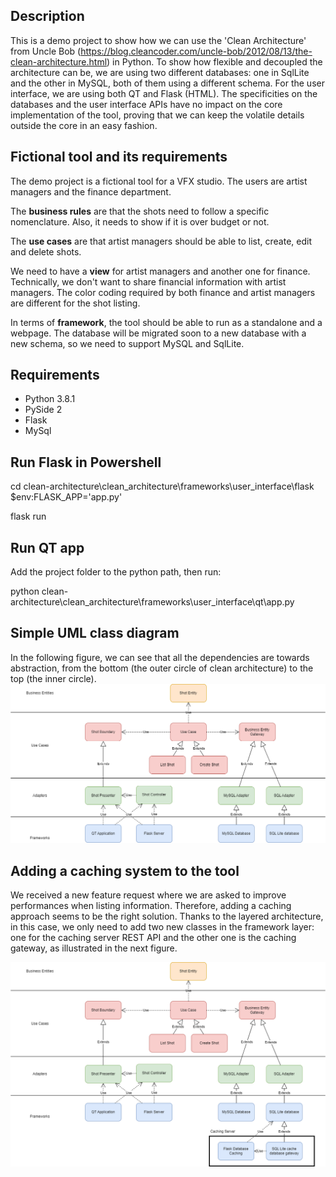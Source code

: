 ## Description
This is a demo project to show how we can use the 'Clean Architecture'
from Uncle Bob (https://blog.cleancoder.com/uncle-bob/2012/08/13/the-clean-architecture.html) in Python. 
To show how flexible and decoupled the architecture can be, we are using
two different databases: one in SqlLite and the other in MySQL, both
of them using a different schema. 
For the user interface, we are using
both QT and Flask (HTML). 
The specificities on the databases and the user interface APIs have no
impact on the core implementation of the tool, proving that we can
keep the volatile details outside the core in an easy fashion.

## Fictional tool and its requirements
The demo project is a fictional tool for a VFX studio.
The users are artist managers and the finance department.

The **business rules** are that the shots need to follow a specific nomenclature.
Also, it needs to show if it is over budget or not.

The **use cases** are that artist managers should be able to list, create, edit and delete shots.

We need to have a **view** for artist managers and another one for finance. 
Technically, we don't want to share financial information with artist managers.
The color coding required by both finance and artist managers are different for the shot listing. 

In terms of **framework**, the tool should be able to run as a standalone and a webpage.
The database will be migrated soon to a new database with a new schema, 
so we need to support MySQL and SqlLite.


## Requirements
- Python 3.8.1
- PySide 2
- Flask
- MySql

## Run Flask in Powershell
cd clean-architecture\clean_architecture\frameworks\user_interface\flask
$env:FLASK_APP='app.py'

flask run

## Run QT app
Add the project folder to the python path, then run:

python clean-architecture\clean_architecture\frameworks\user_interface\qt\app.py

## Simple UML class diagram
In the following figure, we can see that all the dependencies are towards abstraction,
from the bottom (the outer circle of clean architecture) to the top (the inner circle).
![uml.png](doc/uml.png)

## Adding a caching system to the tool

We received a new feature request where we are asked to improve performances
when listing information. Therefore, adding a caching approach seems to be 
the right solution. Thanks to the layered architecture, in this case, we only need to add two new classes in 
the framework layer: one for the caching server REST API and the other one is the
caching gateway, as illustrated in the next figure.

![uml_with_caching.png](doc%2Fuml_with_caching.png)